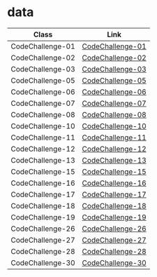 # data
Class    | Link
---------|---------
CodeChallenge-01 | [CodeChallenge-01](/challenges/arrayReverse/array-reverse.js)
CodeChallenge-02 | [CodeChallenge-02](/challenges/arrayShift/array-shift.js)
CodeChallenge-03 | [CodeChallenge-03](/challenges/arrayBinarySearch)
CodeChallenge-05 | [CodeChallenge-05](https://github.com/401-advanced-javascript-fatemaOwedah/data/pull/1)
CodeChallenge-06 | [CodeChallenge-06](https://github.com/401-advanced-javascript-fatemaOwedah/data/pull/7)
CodeChallenge-07 | [CodeChallenge-07](https://github.com/401-advanced-javascript-fatemaOwedah/data/pull/3)
CodeChallenge-08 | [CodeChallenge-08](https://github.com/401-advanced-javascript-fatemaOwedah/data/pull/8)
CodeChallenge-10 | [CodeChallenge-10](https://github.com/401-advanced-javascript-fatemaOwedah/data/pull/6)
CodeChallenge-11 | [CodeChallenge-11](https://github.com/401-advanced-javascript-fatemaOwedah/data/pull/9)
CodeChallenge-12 | [CodeChallenge-12](https://github.com/401-advanced-javascript-fatemaOwedah/data/pull/11)
CodeChallenge-13 | [CodeChallenge-13](https://github.com/401-advanced-javascript-fatemaOwedah/data/pull/10)
CodeChallenge-15 | [CodeChallenge-15](https://github.com/401-advanced-javascript-fatemaOwedah/data/pull/12)
CodeChallenge-16 | [CodeChallenge-16](https://github.com/401-advanced-javascript-fatemaOwedah/data/pull/13)
CodeChallenge-17 | [CodeChallenge-17](https://github.com/401-advanced-javascript-fatemaOwedah/data/pull/14)
CodeChallenge-18 | [CodeChallenge-18](https://github.com/401-advanced-javascript-fatemaOwedah/data/pull/15)
CodeChallenge-19 | [CodeChallenge-19](https://github.com/401-advanced-javascript-fatemaOwedah/data/pull/16)
CodeChallenge-26 | [CodeChallenge-26](https://github.com/401-advanced-javascript-fatemaOwedah/data/pull/17)
CodeChallenge-27 | [CodeChallenge-27](https://github.com/401-advanced-javascript-fatemaOwedah/data/pull/18)
CodeChallenge-28 | [CodeChallenge-28](https://github.com/401-advanced-javascript-fatemaOwedah/data/pull/19)
CodeChallenge-30 | [CodeChallenge-30](https://github.com/401-advanced-javascript-fatemaOwedah/data/pull/20)